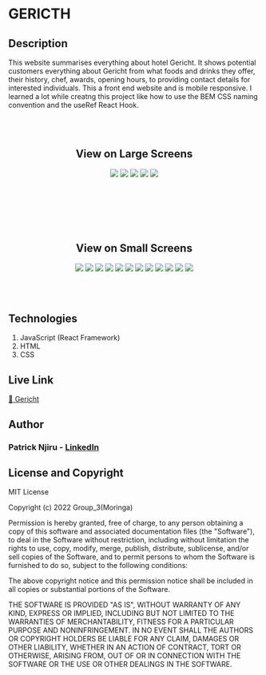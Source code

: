 <h1> GERICTH </h1>
<h2> Description </h2>
<p>
    This website summarises everything about hotel Gericht. It shows potential customers everything about Gericht from what foods and drinks they offer, their history, chef, awards, opening hours, to providing contact details for interested individuals. This a front end website and is mobile responsive. I learned a lot while creatng this project like how to use the BEM CSS naming convention and the useRef React Hook. 
</p>
<br><br>
<h2 align='center'> View on Large Screens </h2>

<div align='center'>
    <img src="https://i.ibb.co/QFm5qsq/Screenshot-from-2023-05-22-11-08-14.png" border="0" style="margin-bottom: 50px">
    <img src="https://i.ibb.co/8gx00vB/Screenshot-from-2023-05-22-11-08-38.png" border="0" style="margin-bottom: 50px">
    <img src="https://i.ibb.co/WcdgVtq/Screenshot-from-2023-05-22-11-08-49.png" border="0" style="margin-bottom: 50px">
    <img src="https://i.ibb.co/mzZQdgS/Screenshot-from-2023-05-22-11-08-55.png" border="0" style="margin-bottom: 50px">
    <img src="https://i.ibb.co/vhhpC2B/Screenshot-from-2023-05-22-15-17-13.png" border="0" style="margin-bottom: 50px">
</div>

<br><br>
<h2 align='center'> View on Small Screens </h2 >

<div align='center'>
    <img src="https://i.ibb.co/L6rSLfd/Screenshot-from-2023-05-22-14-40-11.png" border="0" style="margin-bottom: 50px">
    <img src="https://i.ibb.co/9wTkdCB/Screenshot-from-2023-05-22-14-40-28.png" border="0" style="margin-bottom: 50px">
    <img src="https://i.ibb.co/Bw216qh/Screenshot-from-2023-05-22-14-40-40.png" border="0" style="margin-bottom: 50px">
    <img src="https://i.ibb.co/zVg3LXp/Screenshot-from-2023-05-22-14-40-43.png" border="0" style="margin-bottom: 50px">
    <img src="https://i.ibb.co/2FSTQxP/Screenshot-from-2023-05-22-14-40-51.png" border="0" style="margin-bottom: 50px">
    <img src="https://i.ibb.co/ftDDrqs/Screenshot-from-2023-05-22-14-41-01.png" border="0" style="margin-bottom: 50px">
    <img src="https://i.ibb.co/Hz2Ckyc/Screenshot-from-2023-05-22-14-41-08.png" border="0" style="margin-bottom: 50px">
    <img src="https://i.ibb.co/9qxvn5K/Screenshot-from-2023-05-22-14-41-12.png" border="0" style="margin-bottom: 50px">
    <img src="https://i.ibb.co/qRgHHb8/Screenshot-from-2023-05-22-14-41-27.png" border="0" style="margin-bottom: 50px">
    <img src="https://i.ibb.co/Ypc6KPf/Screenshot-from-2023-05-22-14-41-33.png" border="0" style="margin-bottom: 50px">
    <img src="https://i.ibb.co/QQhVnPq/Screenshot-from-2023-05-22-14-41-47.png" border="0" style="margin-bottom: 50px">
    <img src="https://i.ibb.co/GHrFMGC/Screenshot-from-2023-05-22-14-41-52.png" border="0" style="margin-bottom: 50px">
</div>

## Technologies

1. JavaScript (React Framework)
2. HTML
3. CSS

<h2> Live Link </h2>
<a href="https://gericht-hotel.netlify.app/"> 🔗 Gericht </a>

## Author
### Patrick Njiru - <a href='https://www.linkedin.com/in/patrick-njiru-7569241ba'> LinkedIn</a>

## License and Copyright

MIT License

Copyright (c) 2022 Group_3(Moringa)

Permission is hereby granted, free of charge, to any person obtaining a copy
of this software and associated documentation files (the "Software"), to deal
in the Software without restriction, including without limitation the rights
to use, copy, modify, merge, publish, distribute, sublicense, and/or sell
copies of the Software, and to permit persons to whom the Software is
furnished to do so, subject to the following conditions:

The above copyright notice and this permission notice shall be included in all
copies or substantial portions of the Software.

THE SOFTWARE IS PROVIDED "AS IS", WITHOUT WARRANTY OF ANY KIND, EXPRESS OR
IMPLIED, INCLUDING BUT NOT LIMITED TO THE WARRANTIES OF MERCHANTABILITY,
FITNESS FOR A PARTICULAR PURPOSE AND NONINFRINGEMENT. IN NO EVENT SHALL THE
AUTHORS OR COPYRIGHT HOLDERS BE LIABLE FOR ANY CLAIM, DAMAGES OR OTHER
LIABILITY, WHETHER IN AN ACTION OF CONTRACT, TORT OR OTHERWISE, ARISING FROM,
OUT OF OR IN CONNECTION WITH THE SOFTWARE OR THE USE OR OTHER DEALINGS IN THE
SOFTWARE.